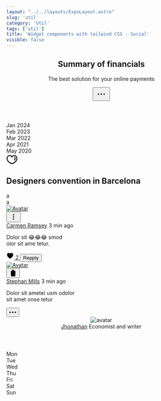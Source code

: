 ```yaml
---
layout: "../../layouts/ExpoLayout.astro"
slug: 'util'
category: 'Util'
tags: ['util']
title: 'Widget components with tailwind CSS - Social'
visible: false
---
```


<article class="border shadow-sm break-inside overflow-hidden relative flex flex-col gap-2 rounded-xl text-sm p-3 mb-3 bg-white dark:bg-gray-950 dark:text-white dark:border-gray-900" data-filter="social">
  <header class="flex items-start justify-between">
		<div class="flex flex-col gap-1">
			<h2 class="font-medium text-lg leading-6"> Summary of financials </h2>
			<p>The best solution for your online payments</p>
		</div>
		<button class="rounded-full flex flex-none items-center justify-center w-8 h-8 transition-all hover:bg-gray-100 dark:hover:bg-gray-900">
			<svg width="30" height="30" fill="none" stroke-width="1.5" stroke="currentColor" viewBox="0 0 24 24" xmlns="http://www.w3.org/2000/svg" aria-hidden="true">
				<path stroke-linecap="round" stroke-linejoin="round" d="M6.75 12a.75.75 0 1 1-1.5 0 .75.75 0 0 1 1.5 0ZM12.75 12a.75.75 0 1 1-1.5 0 .75.75 0 0 1 1.5 0ZM18.75 12a.75.75 0 1 1-1.5 0 .75.75 0 0 1 1.5 0Z"></path>
			</svg>
		</button>
	</header>
  <div class="relative w-full border-x flex items-start justify-start h-36 dark:border-gray-800 text-gray-500">
    <div class="flex-1 px-3 z-[1] h-full border-r flex flex-col justify-center dark:border-gray-800">
      <div class="w-full h-full flex-1 flex items-center">
        <div class="w-full rounded-full h-12 bg-gradient-to-t from-indigo-600 to-violet-500"></div>
      </div>
      <div class="flex items-center flex-col justify-center font-medium gap-1">
        <span class="text-xs text-black dark:text-white">Jan</span>
        <span class="text-xs text-green-500">2024</span>
      </div>
    </div>
    <div class="flex-1 px-3 z-[1] h-full border-r flex flex-col justify-center dark:border-gray-800">
      <div class="w-full h-full flex-1 flex items-center">
        <div class="w-full rounded-full h-24 bg-gradient-to-t from-indigo-600 to-violet-500"></div>
      </div>
      <div class="flex items-center flex-col justify-center font-medium gap-1">
        <span class="text-xs">Feb</span>
        <span class="text-xs">2023</span>
      </div>
    </div>
    <div class="flex-1 px-3 z-[1] h-full border-r flex flex-col justify-center dark:border-gray-800">
      <div class="w-full h-full flex-1 flex items-center">
        <div class="w-full rounded-full h-[4rem] bg-gradient-to-t from-indigo-600 to-violet-500"></div>
      </div>
      <div class="flex items-center flex-col justify-center font-medium gap-1">
        <span class="text-xs">Mar</span>
        <span class="text-xs">2022</span>
      </div>
    </div>
    <div class="flex-1 px-3 z-[1] h-full border-r flex flex-col justify-center dark:border-gray-800">
      <div class="w-full h-full flex-1 flex items-center">
        <div class="w-full rounded-full h-[3rem] bg-gradient-to-t from-indigo-600 to-violet-500"></div>
      </div>
      <div class="flex items-center flex-col justify-center font-medium gap-1">
        <span class="text-xs">Apr</span>
        <span class="text-xs">2021</span>
      </div>
    </div>
    <div class="flex-1 px-3 z-[1] h-full flex flex-col justify-center">
      <div class="w-full h-full flex-1 flex items-center">
        <div class="w-full rounded-full h-[2.5rem] bg-gradient-to-t from-indigo-600 to-violet-500"></div>
      </div>
      <div class="flex items-center flex-col justify-center font-medium gap-1">
        <span class="text-xs">May</span>
        <span class="text-xs">2020</span>
      </div>
    </div>
  </div>
</article>

<article class="border shadow-sm break-inside overflow-hidden relative flex flex-col gap-2 rounded-xl text-sm mb-3 p-3 bg-white dark:bg-gray-950 dark:text-white dark:border-gray-900" data-filter="social">
  <svg data-icon="heart" xmlns="http://www.w3.org/2000/svg" viewBox="0 0 24 24" stroke-width="2" width="30" height="30" class="text-rose-600">
    <path fill="none" stroke="currentColor" d="M16.77,3.41A5.73,5.73,0,0,0,12,6,5.73,5.73,0,0,0,1.5,9.14C1.5,17.73,12,20.59,12,20.59S22.5,17.73,22.5,9.14A5.72,5.72,0,0,0,16.77,3.41Z"></path>
    <path fill="none" stroke="currentColor" d="M16.77,7.23a1.9,1.9,0,0,1,1.91,1.91,6.25,6.25,0,0,1-1.95,4.43"></path>
  </svg>
  <h2 class="text-xl leading-6 font-bold bg-gradient-to-r from-rose-500 to-indigo-500 inline-block text-transparent bg-clip-text">Designers convention in Barcelona </h2>
</article>



<section class="grid grid-cols-2 gap-3 mb-3">
  <article class="border shadow-sm break-inside overflow-hidden relative flex flex-col gap-2 rounded-xl text-sm p-3 bg-white dark:bg-gray-950 dark:text-white dark:border-gray-900" data-filter="social">
    a
  </article>
  <article class="border shadow-sm break-inside overflow-hidden relative flex flex-col gap-2 rounded-xl text-sm p-3 bg-white dark:bg-gray-950 dark:text-white dark:border-gray-900" data-filter="social">
    a
  </article>
</section>

<article class="border group shadow-sm break-inside rounded-xl mb-3 text-sm bg-white dark:bg-gray-950 dark:text-white dark:border-gray-900" data-filter="social">
  <div class="grid grid-cols-12 gap-3 p-3">
    <div class="flex flex-col gap-2 items-center flex-none h-full col-span-2">
      <a class="inline-block" href="#">
        <img class="rounded-full max-w-none w-9 h-9" src="https://randomuser.me/api/portraits/women/24.jpg" alt="Avatar">
      </a>
    </div>
    <div class="col-span-10">
      <div class="flex-1 relative">
        <button class="hidden absolute right-0 top-0 group-hover:flex items-center justify-center rounded-full p-1 transition-all hover:bg-gray-200 dark:hover:bg-white/10">
          <svg width="22" height="22" viewBox="0 0 24 24" xmlns="http://www.w3.org/2000/svg"><path d="M12,16A2,2 0 0,1 14,18A2,2 0 0,1 12,20A2,2 0 0,1 10,18A2,2 0 0,1 12,16M12,10A2,2 0 0,1 14,12A2,2 0 0,1 12,14A2,2 0 0,1 10,12A2,2 0 0,1 12,10M12,4A2,2 0 0,1 14,6A2,2 0 0,1 12,8A2,2 0 0,1 10,6A2,2 0 0,1 12,4Z" fill="currentColor"></path></svg>
        </button>
        <div class="flex items-center">
          <a class="inline-block font-bold mr-2" href="#">Carmen Ramsey</a>
          <span class="text-xs text-gray-400">3 min ago</span>
        </div>
        <p class="text-xs">
          Dolor sit 😂😂😂 smod
          <br />
          olor sit ame tetur.
        </p>
        <div class="flex items-center">
          <a class="inline-flex items-center py-2 mr-3" href="#">
            <span class="mr-2">
              <svg class="fill-rose-600" xmlns="http://www.w3.org/2000/svg" width="20" height="20" viewBox="0 0 512 512"><path d="M256 448a32 32 0 01-18-5.57c-78.59-53.35-112.62-89.93-131.39-112.8-40-48.75-59.15-98.8-58.61-153C48.63 114.52 98.46 64 159.08 64c44.08 0 74.61 24.83 92.39 45.51a6 6 0 009.06 0C278.31 88.81 308.84 64 352.92 64c60.62 0 110.45 50.52 111.08 112.64.54 54.21-18.63 104.26-58.61 153-18.77 22.87-52.8 59.45-131.39 112.8a32 32 0 01-18 5.56z"/></svg>
            </span>
            <span class="font-bold">2</span>
          </a>
          <button class="py-1 px-4 font-medium transition-colors duration-300 hover:bg-gray-50 dark:hover:bg-white/10 rounded-md">Repply</button>
        </div>
      </div>
    </div>
  </div>
  <div class="p-2">
    <div class="relative h-[76px] border-2 border-dashed rounded-lg border-rose-200 bg-rose-50 dark:bg-rose-500/15 dark:border-rose-600/30">
      <div class="absolute -left-6 -top-4 rotate-2 grid grid-cols-12 gap-3 p-3 rounded-lg w-full max-w-[290px] shadow-[2px_5px_43px_-4px_#c3005961_,_1px_-1px_3px_-1px_#04000024] bg-white dark:bg-gray-900">
        <div class="flex flex-col gap-2 items-center flex-none h-full col-span-2">
          <a class="inline-block" href="#">
            <img class="rounded-full max-w-none w-9 h-9" src="https://randomuser.me/api/portraits/men/47.jpg" alt="Avatar">
          </a>
        </div>
        <div class="col-span-10">
          <div class="flex-1 relative">
            <button class="flex absolute right-0 top-0 group-hover:flex items-center justify-center rounded-full w-9 h-9 transition-all bg-rose-200 text-rose-700 hover:bg-rose-300 dark:bg-rose-500/20 dark:text-rose-400 dark:hover:bg-rose-500/30">
              <svg id="Layer_1" data-name="Layer 1" xmlns="http://www.w3.org/2000/svg" viewBox="0 0 24 24" stroke-width="1.5" width="20" height="20" class="text-current">
                <path class="stroke-current fill-none" d="M16.88,22.5H7.12a1.9,1.9,0,0,1-1.9-1.8L4.36,5.32H19.64L18.78,20.7A1.9,1.9,0,0,1,16.88,22.5Z"></path>
                <line class="stroke-current fill-none" x1="2.45" y1="5.32" x2="21.55" y2="5.32"></line>
                <path class="stroke-current fill-none" d="M10.09,1.5h3.82a1.91,1.91,0,0,1,1.91,1.91V5.32a0,0,0,0,1,0,0H8.18a0,0,0,0,1,0,0V3.41A1.91,1.91,0,0,1,10.09,1.5Z"></path>
                <line class="stroke-current fill-none" x1="12" y1="8.18" x2="12" y2="19.64"></line>
                <line class="stroke-current fill-none" x1="15.82" y1="8.18" x2="15.82" y2="19.64"></line>
                <line class="stroke-current fill-none" x1="8.18" y1="8.18" x2="8.18" y2="19.64"></line>
              </svg>
            </button>
            <div class="flex items-center">
              <a class="inline-block font-bold mr-2" href="#">Stephan Mills</a>
              <span class="text-xs text-gray-400">3 min ago</span>
            </div>
            <p class="text-xs">
              Dolor sit ametei usm odolor
              <br />
              sit amet onse tetur 
            </p>
          </div>
        </div>
      </div>
    </div>
  </div>
</article>

<article class="border shadow-sm break-inside overflow-hidden relative flex flex-col gap-2 rounded-xl text-sm mb-3 bg-white dark:bg-gray-950 dark:text-white dark:border-gray-900" data-filter="social">
  <button class="z-[1] w-9 h-9 absolute top-4 right-4 transition-colors duration-200 flex items-center justify-center rounded-full hover:bg-black/10 dark:hover:bg-white/10">
    <svg xmlns="http://www.w3.org/2000/svg" width="18" height="18" viewBox="0 0 14 4" fill="none">
      <path d="M10.8889 2C10.8889 2.39782 11.0528 2.77936 11.3445 3.06066C11.6362 3.34196 12.0319 3.5 12.4444 3.5C12.857 3.5 13.2527 3.34196 13.5444 3.06066C13.8361 2.77936 14 2.39782 14 2C14 1.60218 13.8361 1.22064 13.5444 0.93934C13.2527 0.658035 12.857 0.5 12.4444 0.5C12.0319 0.5 11.6362 0.658035 11.3445 0.93934C11.0528 1.22064 10.8889 1.60217 10.8889 2ZM5.44444 2C5.44444 2.39782 5.60833 2.77935 5.90006 3.06066C6.19178 3.34196 6.58744 3.5 7 3.5C7.41256 3.5 7.80822 3.34196 8.09994 3.06066C8.39167 2.77935 8.55556 2.39782 8.55556 2C8.55556 1.60217 8.39167 1.22064 8.09994 0.93934C7.80822 0.658035 7.41256 0.499999 7 0.499999C6.58744 0.499999 6.19178 0.658035 5.90006 0.939339C5.60833 1.22064 5.44444 1.60217 5.44444 2ZM-1.31134e-07 2C-1.65913e-07 2.39782 0.163889 2.77935 0.455612 3.06066C0.747335 3.34196 1.143 3.5 1.55556 3.5C1.96811 3.5 2.36378 3.34196 2.6555 3.06066C2.94722 2.77935 3.11111 2.39782 3.11111 2C3.11111 1.60217 2.94722 1.22064 2.6555 0.939339C2.36378 0.658035 1.96811 0.499999 1.55556 0.499999C1.143 0.499999 0.747335 0.658034 0.455612 0.939339C0.163889 1.22064 -9.63552e-08 1.60217 -1.31134e-07 2Z" fill="currentColor"></path>
    </svg>
  </button>
  <header class="p-3 w-full flex items-center text-center justify-center flex-col">
    <img class="flex-none mt-1 w-14 h-14 rounded-full ring-2 ring-pink-600 border-2 border-white dark:border-gray-950" src="https://randomuser.me/api/portraits/men/86.jpg" alt="avatar" loading="lazy">
    <div class="flex flex-col mt-2">
      <a href="#" class="text-base font-semibold block">Jhonathan</a>
      <span class="text-gray-600 dark:text-gray-400">Economist and writer</span>
    </div>
  </header>
  <div class="relative -mt-3 w-full grid grid-cols-7 items-start justify-start h-36 pb-3 dark:border-gray-800 text-gray-500">
    <div class="w-full px-2.5 z-[1] h-full border-r flex flex-col justify-center dark:border-gray-800 transition-all duration-300 bg-gradient-to-t from-transparent via-transparent to-transparent hover:via-rose-100 dark:hover:via-rose-500/10">
      <div class="h-full w-full flex items-center">
        <div class="w-full rounded-full h-[4rem] shadow-[0px_0px_14px_1px_#ff007e52] bg-gradient-to-t from-rose-600 to-pink-500"></div>
      </div>
      <div class="flex items-center flex-col justify-center font-medium gap-1">
        <span class="text-xs text-black dark:text-white">Mon</span>
      </div>
    </div>
    <div class="w-full px-2.5 z-[1] h-full border-r flex flex-col justify-center dark:border-gray-800 transition-all duration-300 bg-gradient-to-t from-transparent via-transparent to-transparent hover:via-rose-100 dark:hover:via-rose-500/10">
      <div class="h-full w-full flex items-center">
        <div class="w-full rounded-full h-[6rem] shadow-[0px_0px_14px_1px_#ff007e52] bg-gradient-to-t from-rose-600 to-pink-500"></div>
      </div>
      <div class="flex items-center flex-col justify-center font-medium gap-1">
        <span class="text-xs">Tue</span>
      </div>
    </div>
    <div class="w-full px-2.5 z-[1] h-full border-r flex flex-col justify-center dark:border-gray-800 transition-all duration-300 bg-gradient-to-t from-transparent via-transparent to-transparent hover:via-rose-100 dark:hover:via-rose-500/10">
      <div class="h-full w-full flex items-center">
        <div class="w-full rounded-full h-[2rem] shadow-[0px_0px_14px_1px_#ff007e52] bg-gradient-to-t from-rose-600 to-pink-500"></div>
      </div>
      <div class="flex items-center flex-col justify-center font-medium gap-1">
        <span class="text-xs">Wed</span>
      </div>
    </div>
    <div class="w-full px-2.5 z-[1] h-full border-r flex flex-col justify-center dark:border-gray-800 transition-all duration-300 bg-gradient-to-t from-transparent via-transparent to-transparent hover:via-rose-100 dark:hover:via-rose-500/10">
      <div class="h-full w-full flex items-center">
        <div class="w-full rounded-full h-[4rem] shadow-[0px_0px_14px_1px_#ff007e52] bg-gradient-to-t from-rose-600 to-pink-500"></div>
      </div>
      <div class="flex items-center flex-col justify-center font-medium gap-1">
        <span class="text-xs">Thu</span>
      </div>
    </div>
    <div class="w-full px-2.5 z-[1] h-full border-r flex flex-col justify-center dark:border-gray-800 transition-all duration-300 bg-gradient-to-t from-transparent via-transparent to-transparent hover:via-rose-100 dark:hover:via-rose-500/10">
      <div class="h-full w-full flex items-center">
        <div class="w-full rounded-full h-[5rem] shadow-[0px_0px_14px_1px_#ff007e52] bg-gradient-to-t from-rose-600 to-pink-500"></div>
      </div>
      <div class="flex items-center flex-col justify-center font-medium gap-1">
        <span class="text-xs">Fri</span>
      </div>
    </div>
    <div class="w-full px-2.5 z-[1] h-full border-r flex flex-col justify-center dark:border-gray-800 transition-all duration-300 bg-gradient-to-t from-transparent via-transparent to-transparent hover:via-rose-100 dark:hover:via-rose-500/10">
      <div class="h-full w-full flex items-center">
        <div class="w-full rounded-full h-[4rem] shadow-[0px_0px_14px_1px_#ff007e52] bg-gradient-to-t from-rose-600 to-pink-500"></div>
      </div>
      <div class="flex items-center flex-col justify-center font-medium gap-1">
        <span class="text-xs">Sat</span>
      </div>
    </div>
    <div class="w-full px-2.5 z-[1] h-full flex flex-col justify-center transition-all duration-300 bg-gradient-to-t from-transparent via-transparent to-transparent hover:via-rose-100 dark:hover:via-rose-500/10">
      <div class="h-full w-full flex items-center">
        <div class="w-full rounded-full h-[2.5rem] shadow-[0px_0px_14px_1px_#ff007e52] bg-gradient-to-t from-rose-600 to-pink-500"></div>
      </div>
      <div class="flex items-center flex-col justify-center font-medium gap-1">
        <span class="text-xs">Sun</span>
      </div>
    </div>
  </div>
</article>





